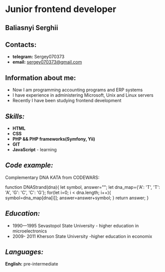# **Junior frontend developer**
## **Baliasnyi Serghii**

## **Contacts:**
* **telegram:** Sergey070373 
* **email:** sergey070373@gmail.com

## **Information about me:**
* Now I am programming accounting programs and ERP systems
* I have experience in administering Microsoft, Unix and Linux servers
* Recently I have been studying frontend development

## *Skills:*

* **HTML**   
* **CSS**   
* **PHP && PHP frameworks(Symfony, Yii)**  
* **GIT**    
* **JavaScript** - learning 

## *Code example:*

Complementary DNA KATA from CODEWARS: 

function DNAStrand(dna){
  let symbol, answer="";
  let dna_map={'A': 'T', 'T': 'A', 'G': 'C', 'C': 'G'};
  for(let i=0; i < dna.length; i++){
    symbol=dna_map[dna[i]];
    answer=answer+symbol;
  }
  return answer;
}



## *Education:*
* 1990—1995 Sevastopol State University - higher education in microelectronics 
* 2009- 2011 Kherson State University -higher education in economix

## *Languages:*

**English:** pre-intermediate





